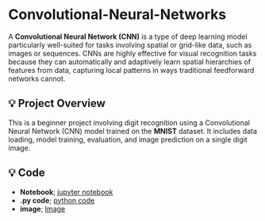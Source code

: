 # Convolutional-Neural-Networks

A **Convolutional Neural Network (CNN)** is a type of deep learning model particularly well-suited for tasks involving spatial or grid-like data, such as images or sequences. CNNs are highly effective for visual recognition tasks because they can automatically and adaptively learn spatial hierarchies of features from data, capturing local patterns in ways traditional feedforward networks cannot.

## 💡 Project Overview 
This is a beginner project involving digit recognition using a Convolutional Neural Network (CNN) model trained on the **MNIST** dataset. It includes data loading, model training, evaluation, and image prediction on a single digit image.

## 💡 Code

- **Notebook**; [jupyter notebook](https://github.com/SHIVOGOJOHN/Convolutional-Neural-Networks/blob/main/Digits_Recognition%20(1).ipynb)
- **.py code**; [python code](https://github.com/SHIVOGOJOHN/Convolutional-Neural-Networks/blob/main/digits_recognition%20(1).py)
- **image**; [Image](https://github.com/SHIVOGOJOHN/Convolutional-Neural-Networks/blob/main/image3.png)
